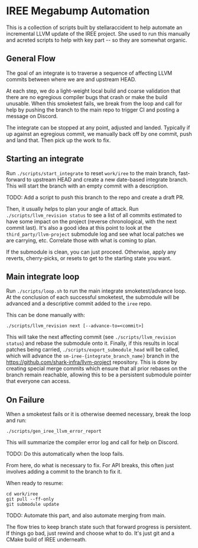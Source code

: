 # IREE Megabump Automation

This is a collection of scripts built by stellaraccident to help automate
an incremental LLVM update of the IREE project. She used to run this
manually and acreted scripts to help with key part -- so they are somewhat
organic.

## General Flow

The goal of an integrate is to traverse a sequence of affecting LLVM commits
between where we are and upstream HEAD. 

At each step, we do a light-weight
local build and coarse validation that there are no egregious compiler bugs
that crash or make the build unusable. When this smoketest fails, we break
from the loop and call for help by pushing the branch to the main repo to
trigger CI and posting a message on Discord.

The integrate can be stopped at any point, adjusted and landed. Typically
if up against an egregious commit, we manually back off by one commit,
push and land that. Then pick up the work to fix.

## Starting an integrate

Run `./scripts/start_integrate` to reset `work/iree` to the main branch,
fast-forward to upstream HEAD and create a new date-based integrate branch.
This will start the branch with an empty commit with a description.

TODO: Add a script to push this branch to the repo and create a draft PR.

Then, it usually helps to plan your angle of attack. Run 
`./scripts/llvm_revision status` to see a list of all commits estimated to
have some impact on the project (reverse chronological, with the next commit
last). It's also a good idea at this point to look at the 
`third_party/llvm-project` submodule log and see what local patches we are
carrying, etc. Correlate those with what is coming to plan.

If the submodule is clean, you can just proceed. Otherwise, apply any reverts,
cherry-picks, or resets to get to the starting state you want.

## Main integrate loop

Run `./scripts/loop.sh` to run the main integrate smoketest/advance loop. At
the conclusion of each successful smoketest, the submodule will be advanced and
a descriptive commit added to the `iree` repo.

This can be done manually with:

```
./scripts/llvm_revision next [--advance-to=<commit>]
```

This will take the next affecting commit (see `./scripts/llvm_revision status`)
and rebase the submodule onto it. Finally, if this results in local patches
being carried, `./scripts/export_submodule_head` will be called, which will
advance the `sm-iree-{integrate_branch_name}` branch in the https://github.com/shark-infra/llvm-project
repository. This is done by creating special merge commits which ensure that
all prior rebases on the branch remain reachable, allowing this to be a persistent
submodule pointer that everyone can access.

## On Failure

When a smoketest fails or it is otherwise deemed necessary, break the loop and
run:

```
./scripts/gen_iree_llvm_error_report
```

This will summarize the compiler error log and call for help on Discord.

TODO: Do this automatically when the loop fails.

From here, do what is necessary to fix. For API breaks, this often just
involves adding a commit to the branch to fix it.

When ready to resume:

```
cd work/iree
git pull --ff-only
git submodule update
```

TODO: Automate this part, and also automate merging from main.

The flow tries to keep branch state such that forward progress is persistent.
If things go bad, just rewind and choose what to do. It's just git and a
CMake build of IREE underneath.
